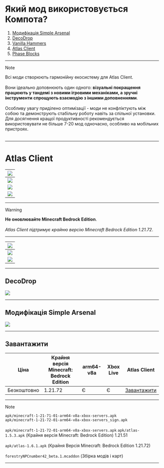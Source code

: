 # Який мод використовується Компота?
1. [Модифікація Simple Arsenal](#модифікація-simple-arsenal)
2. [DecoDrop](#decodrop)
3. [Vanilla Hammers](#vanilla-hammers)
4. [Atlas Client](#atlas-client)
5. [Phase Blocks](#phase-blocks) <br>
***
> [!Note]
> Всі моди створюють гармонійну екосистему для Atlas Client.
> <br><br>
> Вони ідеально доповнюють один одного: **візуальні покращення працюють у тандемі з новими ігровими механіками, а зручні інструменти спрощують взаємодію з іншими доповненнями**.
> <br><br>
> Особливу увагу приділено оптимізації - моди не конфліктують між собою та демонструють стабільну роботу навіть за спільної установки. Для досягнення кращої продуктивності рекомендується використовувати не більше 7-20 мод одночасно, особливо на мобільних пристроях.
> <br><br>
***
# Atlas Client
| ![](images/Screenshot_20250601_131602_Atlas%20Client.jpg) |
|---|
| ![](images/Screenshot_20250601_131710_Atlas%20Client.jpg) |
| ![](images/Screenshot_20250601_131810_Atlas%20Client.jpg) |
| ![](images/Screenshot_20250601_131837_Atlas%20Client.jpg) |
***
> [!Warning]
> **Не оновлювайте Minecraft Bedrock Edition**.
> <br><br>
> *Atlas Client підтримує крайню версію Minecraft Bedrock Edition 1.21.72*.
> <br>
***
| ![](images/Screenshot_20250524_185437_AIDA64.jpg) |
|---|
| ![](images/Screenshot_20250524_185456_AIDA64.jpg) |
| ![](images/Screenshot_20250524_185510_AIDA64.jpg) |
***
## DecoDrop
![](images/1711577086_decodrop-2.jpg)
***
## Модифікація Simple Arsenal
![](images/1742498647_simple-arsenal-1.jpg)
***
## Завантажити
| Ціна | Крайня версія Minecraft: Bedrock Edition | arm64-v8a | Xbox Live | Atlas Client |
|---|---|---|---|---|
| Безкоштовно | 1.21.72 | Є  | Є | [Завантажити](https://github.com/uzvarUA/compot/releases/download/files/forestryNPCnumber42_beta.1.zip) |
***
> [!Note]
> `apk/minecraft-1-21-71-01-arm64-v8a-xbox-servers.apk`
> <br>
> `apk/minecraft-1-21-72-01-arm64-v8a-xbox-servers_sign.apk`
> <br><br>
> `apk/minecraft-1-21-72-01-arm64-v8a-xbox-servers.apk`
> `apk/atlas-1.5.3.apk` (Крайня версія Minecraft: Bedrock Edition) 1.21.51
> <br><br>
> `apk/atlas-1.6.1.apk` (Крайня Версія Minecraft: Bedrock Edition 1.21.72)
> <br><br>
> `forestryNPCnumber42_beta.1.mcaddon` (Збірка модів і карт)
***
